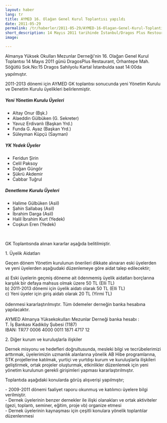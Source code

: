 ```yaml
---
layout: haber
lang: tr
title: AYMED 16. Olağan Genel Kurul Toplantısı yapıldı
date: 2011-05-29
permalink: /tr/haberler/2011-05-29/AYMED-16-Olagan-Genel-Kurul-Toplantisi-yapildi
short_description: 14 Mayıs 2011 tarihinde İstanbul/Dragos Plus Restourant Tesislerinde AYMED GK toplantısı gerçekleştirildi.
image:

---
```


<p>
Almanya Yüksek Okulları Mezunlar Derneği'nin 16. Olağan Genel Kurul Toplantısı 14 Mayıs 2011 günü DragosPlus Restaurant, Orhantepe Mah. Söğütlü Sok.No:15 Dragos Sahilyolu Kartal İstanbulda saat 14:00da yapılmıştır.
</p>
<p>
2011-2013 dönemi için AYMED GK toplantısı sonucunda yeni Yönetim Kurulu ve  Denetim Kurulu üyelikleri belirlenmiştir.
</p>

<div class="container">
    <div class="row pt-5">
        <div class="col-lg-4">
          <h5 class="pb-3">Yeni Yönetim Kurulu Üyeleri</h5>
          <ul>
            <li><i class="bx bx-chevron-right chevron-large"></i>Altay Onur (Bşk.)</li>
            <li><i class="bx bx-chevron-right chevron-large"></i>Alaeddin Gülbüken (G. Sekreter)</li>
            <li><i class="bx bx-chevron-right chevron-large"></i>Yavuz Erdivanlı (Başkan Yrd.)</li>
            <li><i class="bx bx-chevron-right chevron-large"></i>Funda G. Ayaz (Başkan Yrd.)</li>
            <li><i class="bx bx-chevron-right chevron-large"></i>Süleyman Küpçü (Sayman)</li>
          </ul>
        </div>
        <div class="col-lg-4">
          <h5 class="pb-3">YK Yedek Üyeler</h5>
          <ul>
            <li><i class="bx bx-chevron-right chevron-large"></i>Feridun Şirin</li>
            <li><i class="bx bx-chevron-right chevron-large"></i>Celil Paksoy</li>
            <li><i class="bx bx-chevron-right chevron-large"></i>Doğan Güngör</li>
            <li><i class="bx bx-chevron-right chevron-large"></i>Şükrü Akdemir</li>
            <li><i class="bx bx-chevron-right chevron-large"></i>Cabbar Tuğrul</li>
          </ul>
        </div>
        <div class="col-lg-4">
          <h5 class="pb-3">Denetleme Kurulu Üyeleri</h5>
          <ul>
            <li><i class="bx bx-chevron-right chevron-large"></i> Halime Gülbüken (Asil)</li>
            <li><i class="bx bx-chevron-right chevron-large"></i> Şahin Sallabaş (Asil)</li>
            <li><i class="bx bx-chevron-right chevron-large"></i> İbrahim Darga (Asil)</li>
            <li><i class="bx bx-chevron-right chevron-large"></i> Halil İbrahim Kurt (Yedek)</li>
            <li><i class="bx bx-chevron-right chevron-large"></i> Coşkun Eren (Yedek)</li>
          </ul>
        </div>
    </div>
</div>

<br >
<p>
GK Toplantısnda alınan kararlar aşağıda belitilmiştir.
</p>
1. Üyelik Aidatları

<p>
Geçen dönem Yönetim kurulunun önerileri dikkate alınaran eski üyelerden ve yeni üyelerden aşağıudaki düzenlemeye göre aidat talep edilecektir;
</p>
<p>
a) Eski üyelerin geçmiş döneme ait ödenmemiş üyelik aidatları borçlarına karşılık bir defaya mahsus olmak üzere 50 TL (Elli TL) <br />
b) 2011-2013 dönemi için üyelik aidatı olarak 50 TL (Elli TL) <br />
c) Yeni üyeler için giriş aidatı olarak 20 TL (Yirmi TL) <br />
<br />
ödenmesi kararlaştırılmıştır. Tüm ödemeler derneğin banka hesabına yapılacaktır.
</p>
<p>
AYMED Almanya Yüksekokulları Mezunlar Derneği banka hesabı : <br />
T. İş Bankası Kadıköy Şubesi (1187)<br />
IBAN: TR77 0006 4000 0011 1871 4717 12<br />
</p>
2.  Diğer kurum ve kuruluşlarla ilişkiler
<p>
Dernek misyonu ve hedefleri doğrultusunda, mesleki bilgi ve tecrübelerimizi arttırmak, üyelerimizin uzmanlık alanlarına yönelik AB Hibe programlarına, STK projellerine katılmak, yurtiçi ve yurtdışı kurum ve kuruluşlarla ilişkileri geliştirmek, ortak projeler oluşturmak, etkinlikler düzenlemek için yeni yönetim kurulunun gerekli girişimleri yapması kararlaştırılmıştır.
</p>
<p>
Toplantıda aşağıdaki konularda görüş alışverişi yapılmıştır;
</p>
<p>
- 2009-2011 dönemi faaliyet raporu okunmuş ve katılımcı üyelere bilgi verilmiştir.<br />
- Dernek üyelerinin benzer dernekler ile ilişki olanakları ve ortak aktiviteler (gezi, toplantı, seminer, eğitim, proje vb) organize etmesi<br />
- Dernek üyelerinin kaynaşması için çeşitli konulara yönelik toplantılar düzenlenmesi<br />
</p>